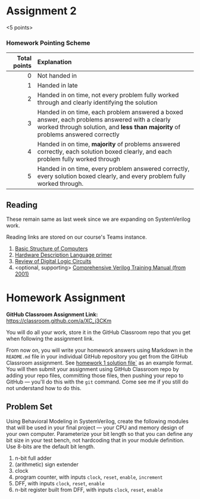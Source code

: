 # Assignment 2

<5 points>

### Homework Pointing Scheme

| Total points | Explanation                                                                                                                                                                       |
| -----------: | :-------------------------------------------------------------------------------------------------------------------------------------------------------------------------------- |
|            0 | Not handed in                                                                                                                                                                     |
|            1 | Handed in late                                                                                                                                                                    |
|            2 | Handed in on time, not every problem fully worked through and clearly identifying the solution                                                                                    |
|            3 | Handed in on time, each problem answered a boxed answer, each problems answered with a clearly worked through solution, and **less than majority** of problems answered correctly |
|            4 | Handed in on time, **majority** of problems answered correctly, each solution boxed clearly, and each problem fully worked through                                                |
|            5 | Handed in on time, every problem answered correctly, every solution boxed clearly, and every problem fully worked through.    

## Reading

These remain same as last week since we are expanding on SystemVerilog work. <br>

Reading links are stored on our course's Teams instance.

1. [Basic Structure of Computers](https://cooperunion.sharepoint.com/:b:/s/Section_ECE-251-A-2025SP/EbAPAQKEWm5HrCgqFxJBcNcBoUJfJgyni2tLCI_XT3tB5Q?e=Hexhdg)
2. [Hardware Description Language primer](https://cooperunion.sharepoint.com/:b:/s/Section_ECE-251-A-2025SP/EcUcnqmsJz1IinxYnEzzFnABIQzUOs3jWoqTotSroQVq5g?e=eciNlf)
3. [Review of Digital Logic Circuits](https://cooperunion.sharepoint.com/:b:/s/Section_ECE-251-A-2025SP/EQWgBkDZ0MtIi-04QrdvtckB3P7NrNMeTZC6XINtIev9Qg?e=ka1eaN)
4. <optional, supporting> [Comprehensive Verilog Training Manual (from 2001)](https://cooperunion.sharepoint.com/:b:/s/Section_ECE-251-A-2025SP/ESMelOGGrkxDq6HG7O6ZjfoBmGLMV2yepKbqBskMm1oiNA?e=74Exnv)

# Homework Assignment 

**GitHub Classroom Assignment Link:** https://classroom.github.com/a/XC_j3CKm

You will do all your work, store it in the GitHub Classroom repo that you get when following the assignment link. 

From now on, you will write your homework answers using Markdown in the `README.md` file in your individual GitHub repository you get from the GitHub Classroom assignment. See [homework 1 solution file`](./hw-01-solution.md) as an example format. You will then submit your assignment using GitHub Classroom repo by adding your repo files, committing those files, then pushing your repo to GitHub &mdash; you'll do this with the ```git``` command. Come see me if you still do not understand how to do this.

## Problem Set

Using Behavioral Modeling in SystemVerilog, create the following modules that will be used in your final project &mdash; your CPU and memory design of your own computer. Parameterize your bit length so that you can define any bit size in your test bench, not hardcoding that in your module definition. Use 8-bits are the default bit length.
1. n-bit full adder
1. (arithmetic) sign extender
1. clock
1. program counter, with inputs `clock`, `reset`, `enable`, `increment`
1. DFF, with inputs `clock`, `reset`, `enable`
1. n-bit register built from DFF, with inputs `clock`, `reset`, `enable`


